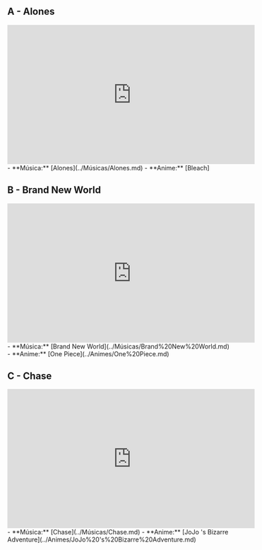 ## A - Alones
<iframe width="560" height="315" src="https://www.youtube.com/embed/WEN4qOcVKeM?si=T1CfcXJF0XLzGM69" title="YouTube video player" frameborder="0" allow="accelerometer; autoplay; clipboard-write; encrypted-media; gyroscope; picture-in-picture; web-share" referrerpolicy="strict-origin-when-cross-origin" allowfullscreen></iframe>
- **Música:** [Alones](../Músicas/Alones.md)
- **Anime:** [Bleach]

## B - Brand New World
<iframe width="560" height="315" src="https://www.youtube.com/embed/Tyr7Ymbtl2Y?si=ILvlI50l8SQ4UOZA" title="YouTube video player" frameborder="0" allow="accelerometer; autoplay; clipboard-write; encrypted-media; gyroscope; picture-in-picture; web-share" referrerpolicy="strict-origin-when-cross-origin" allowfullscreen></iframe>
- **Música:** [Brand New World](../Músicas/Brand%20New%20World.md)
- **Anime:** [One Piece](../Animes/One%20Piece.md)

## C - Chase
<iframe width="560" height="315" src="https://www.youtube.com/embed/aCmJCQfINVU?si=HmkdDysVA3bAYjX7" title="YouTube video player" frameborder="0" allow="accelerometer; autoplay; clipboard-write; encrypted-media; gyroscope; picture-in-picture; web-share" referrerpolicy="strict-origin-when-cross-origin" allowfullscreen></iframe>
- **Música:** [Chase](../Músicas/Chase.md)
- **Anime:** [JoJo 's Bizarre Adventure](../Animes/JoJo%20's%20Bizarre%20Adventure.md)
